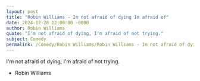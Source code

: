 ```yaml
---
layout: post
title: "Robin Williams - Im not afraid of dying Im afraid of"
date: 2024-12-28 12:00:00 -0000
author: Robin Williams
quote: "I'm not afraid of dying, I'm afraid of not trying."
subject: Comedy
permalink: /Comedy/Robin Williams/Robin Williams - Im not afraid of dying Im afraid of
---
```


I'm not afraid of dying, I'm afraid of not trying.

- Robin Williams
